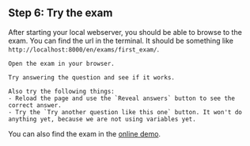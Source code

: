 ## Step 6: Try the exam

After starting your local webserver, you should be able to browse to the exam. You can find the url in the terminal. It should be something like `http://localhost:8000/en/exams/first_exam/`.
```admonish question title="Task"
Open the exam in your browser.
```

```admonish question title="Task"
Try answering the question and see if it works.
```

```admonish question title="Task"
Also try the following things:
- Reload the page and use the `Reveal answers` button to see the correct answer.
- Try the `Try another question like this one` button. It won't do anything yet, because we are not using variables yet.
```

You can also find the exam in the [online demo](https://m8rex.github.io/rumbas/examples/first_project/en/exams/first_exam/).
